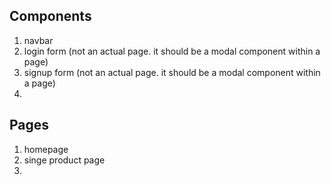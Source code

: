 
## Components
1. navbar
2. login form (not an actual page. it should be a modal component within a page)
3. signup form (not an actual page. it should be a modal component within a page)
4. 

## Pages
1. homepage
2. singe product page
3. 